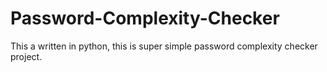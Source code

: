 # Password-Complexity-Checker
This a written in python, this is super simple password complexity checker project.
